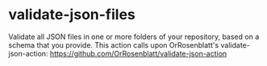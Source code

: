 # validate-json-files
Validate all JSON files in one or more folders of your repository, based on a schema that you provide. This action calls upon OrRosenblatt's validate-json-action: https://github.com/OrRosenblatt/validate-json-action
